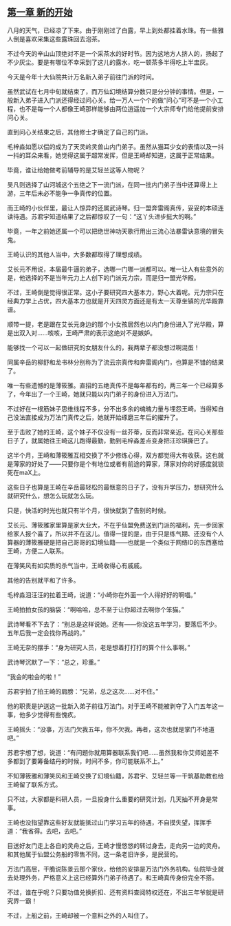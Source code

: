 ## [第一章 新的开始](https://www.xxbiquge.com/11_11207/8757822.html)


  八月的天气，已经凉了下来。由于刚刚过了白露，早上到处都挂着水珠。有一些雅人倒是喜欢采集这些露珠回去泡茶。

  不过今天的辛山山顶绝对不是一个采茶水的好时节。因为这地方人挤人的，扬起了不少灰尘。要是有哪位不幸采到了这儿的露水，吃一顿茶多半得吃上半盅灰。

  今天是今年十大仙院共计万名新入弟子前往门派的时间。

  虽然武试在七月中旬就结束了，而万仙幻境结算分数只是分分钟的事情。但是，一般新入弟子进入门派还得经过问心关。给一万人一个个的做“问心”可不是一个小工程，也不是每一个人都像王崎那样能够由两位逍遥加一个大宗师专门给他提前安排问心关。

  直到问心关结束之后，其他修士才确定了自己的门派。

  毛梓淼如愿以偿的成为了天灵岭灵兽山内门弟子。虽然从猫耳少女的表情以及一抖一抖的耳朵来看，她觉得这属于超常发挥，但是王崎却知道，这属于正常结果。

  毕竟，谁让给她做考前辅导的是艾轻兰这等人物呢？

  吴凡则选择了山河城这个五绝之下一流门派，在同一批内门弟子当中还算得上上游，三年后未必不能争一争真传的位置。

  而王崎的小伙伴里，最让人惊异的还属武诗琴。归一盟奔雷阁真传，妥妥的本硕连读待遇。苏君宇知道结果了之后都惊叹了一句：“这丫头进步挺大的啊。”

  毕竟，一年之前她还属一个可以把绝世神功天歌行用出三流心法暴雷诀意境的冒失鬼。

  王崎认识的其他人当中，大多数都取得了理想成绩。

  艾长元不用说，本届最牛逼的弟子，选哪一门哪一派都可以。唯一让人有些意外的是，他选择的不是当年元力上人创下的门派元力宗，而是归一盟光华殿。

  不过，王崎倒是觉得很正常。这小子要研究四大基本力，野心大着呢。元力宗只在经典力学上占优，四大基本力也就是开天四灵方面还是有太一天尊坐镇的光华殿靠谱。

  顺带一提，老是跟在艾长元身边的那个小女孩居然也以内门身份进入了光华殿，算是出双入对……咳咳，王崎严肃的表示这绝对不是嫉妒。

  能够找一个可以一起做研究的女朋友什么的，我两辈子都没想过啊混蛋！

  同属辛岳的柳舒和龙书林分别称为了流云宗真传和奔雷阁内门，也算是不错的结果了。

  唯一有些遗憾的是薄筱雅。直招的五绝真传不是每年都有的，两三年一个已经算多了，今年出了一个王崎，她就只能以内门弟子的身份进入万法门。

  不过好在一根筋妹子思维线程不多，分不出多余的魂魄力量与埋怨王崎。当得知自己没法直接成为万法门真传之后，她就开始琢磨三年后的擢升了。

  至于击败了她的王崎，这个妹子不仅没有一丝芥蒂，反而非常亲近。在问心关那些日子了，就属她往王崎这儿跑得最勤，勤到毛梓淼差点变身把汪珍琪撕巴了。

  这半个月，王崎和薄筱雅互相交换了不少修炼心得，双方都觉得大有收获。这也就是薄家的好处了——只要你是个有地位或者有前途的算家，薄家对你的好感度就锁死在maX上。

  这些日子也算是王崎在辛岳最轻松的最惬意的日子了，没有升学压力，想研究什么就研究什么，想怎么玩就怎么玩。

  只是，快活的时光也就只有半个月，很快就到了告别的时候。

  艾长元、薄筱雅家里算是家大业大，不在乎仙盟免费送到门派的福利，先一步回家给家人报个喜了，所以并不在这儿。值得一提的是，由于只是练气期、还没有个人算器的薄筱雅硬是把自己哥哥的幻境仙籍——也就是一个类似于网络ID的东西塞给王崎，方便二人联系。

  在薄笑风有如实质的杀气当中，王崎收得心有戚戚。

  其他的告别就平和了许多。

  毛梓淼泪汪汪的拉着王崎，说道：“小崎你在外面一个人得好好的啊喵。”

  王崎拍拍女孩的脑袋：“啊哈哈，总不至于让你超过去啊你个笨猫。”

  武诗琴看不下去了：“别总是这样说她。还有——你没这五年学习，要落后不少。五年后我一定会找你再战的。”

  王崎无奈的摆手：“身为研究人员，老是想着打打打的算个什么事啊。”

  武诗琴沉默了一下：“总之，珍重。”

  “我会的啦会的啦！”

  苏君宇拍了拍王崎的肩膀：“兄弟，总之这次……对不住。”

  他的职责是护送这一批新入弟子前往万法门。对于王崎不能被剥夺了入门五年这一事，他多少觉得有些愧疚。

  王崎摇头：“没事，万法门欠我五年，你不欠我。再者，这次也就是掌门不地道吧。”

  苏君宇想了想，说道：“有问题你就用算器联系我们吧……虽然我和你艾师姐差不多都到了要筹备结丹的时候，时间不多，你可能联系不上。”

  不知薄筱雅和薄笑风和王崎交换了幻境仙籍，苏君宇、艾轻兰等一干筑基助教也给王崎留了联系方式。

  只不过，大家都是科研人员，一旦投身什么重要的研究计划，几天抽不开身是常事。

  王崎也没指望靠这些好友就能抵过山门学习五年的待遇，不自摸失望，挥挥手道：“我省得。去吧，去吧。”

  目送好友门走上各自的灵舟之后，王崎才慢悠悠的转过身去，走向另一边的灵舟。和其他属于仙盟公务船的零售不同，这一条老旧许多，是民营的。

  万法门高层，干脆说陈景云那个家伙，给他的安排是万法门外务机构。仙院毕业就去处理外务，严格意义上这已经算外门弟子待遇了。和王崎真传身份完全不搭。

  不过，谁在乎呢？只要功值兑换折扣、还有资料查阅特权还在，不出三年爷就是研究界一霸！

  不过，上船之前，王崎却被一个意料之外的人叫住了。
